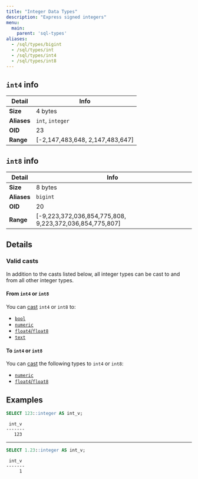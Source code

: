 ```yaml
---
title: "Integer Data Types"
description: "Express signed integers"
menu:
  main:
    parent: 'sql-types'
aliases:
  - /sql/types/bigint
  - /sql/types/int
  - /sql/types/int4
  - /sql/types/int8
---
```


## `int4` info

Detail | Info
-------|------
**Size** | 4 bytes
**Aliases** | `int`, `integer`
**OID** | 23
**Range** | [-2,147,483,648, 2,147,483,647]

## `int8` info

Detail | Info
-------|------
**Size** | 8 bytes
**Aliases** | `bigint`
**OID** | 20
**Range** | [-9,223,372,036,854,775,808, 9,223,372,036,854,775,807]

## Details

### Valid casts

In addition to the casts listed below, all integer types can be cast to and from
all other integer types.

#### From `int4` or `int8`

You can [cast](../../functions/cast) `int4` or `int8` to:

- [`bool`](../bool)
- [`numeric`](../numeric)
- [`float4`/`float8`](../float)
- [`text`](../text)

#### To `int4` or `int8`

You can [cast](../../functions/cast) the following types to `int4` or `int8`:

- [`numeric`](../numeric)
- [`float4`/`float8`](../float)

## Examples

```sql
SELECT 123::integer AS int_v;
```
```nofmt
 int_v
-------
   123
```

<hr/>

```sql
SELECT 1.23::integer AS int_v;
```
```nofmt
 int_v
-------
     1
```
